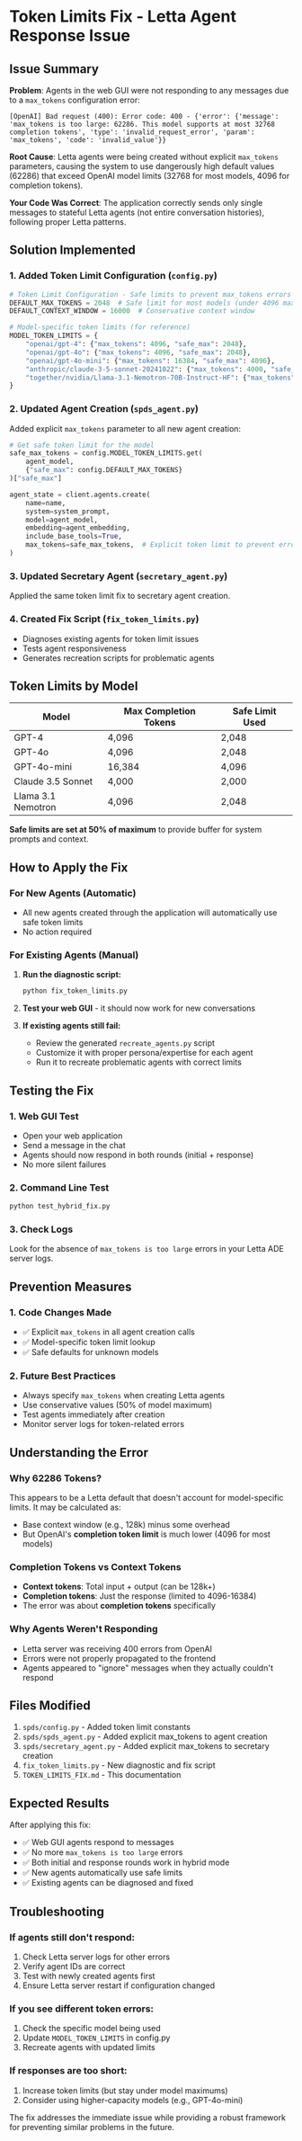 # Token Limits Fix - Letta Agent Response Issue

## Issue Summary

**Problem**: Agents in the web GUI were not responding to any messages due to a `max_tokens` configuration error:
```
[OpenAI] Bad request (400): Error code: 400 - {'error': {'message': 'max_tokens is too large: 62286. This model supports at most 32768 completion tokens', 'type': 'invalid_request_error', 'param': 'max_tokens', 'code': 'invalid_value'}}
```

**Root Cause**: Letta agents were being created without explicit `max_tokens` parameters, causing the system to use dangerously high default values (62286) that exceed OpenAI model limits (32768 for most models, 4096 for completion tokens).

**Your Code Was Correct**: The application correctly sends only single messages to stateful Letta agents (not entire conversation histories), following proper Letta patterns.

## Solution Implemented

### 1. Added Token Limit Configuration (`config.py`)
```python
# Token Limit Configuration - Safe limits to prevent max_tokens errors
DEFAULT_MAX_TOKENS = 2048  # Safe limit for most models (under 4096 max)
DEFAULT_CONTEXT_WINDOW = 16000  # Conservative context window

# Model-specific token limits (for reference)
MODEL_TOKEN_LIMITS = {
    "openai/gpt-4": {"max_tokens": 4096, "safe_max": 2048},
    "openai/gpt-4o": {"max_tokens": 4096, "safe_max": 2048},
    "openai/gpt-4o-mini": {"max_tokens": 16384, "safe_max": 4096},
    "anthropic/claude-3-5-sonnet-20241022": {"max_tokens": 4000, "safe_max": 2000},
    "together/nvidia/Llama-3.1-Nemotron-70B-Instruct-HF": {"max_tokens": 4096, "safe_max": 2048},
}
```

### 2. Updated Agent Creation (`spds_agent.py`)
Added explicit `max_tokens` parameter to all new agent creation:
```python
# Get safe token limit for the model
safe_max_tokens = config.MODEL_TOKEN_LIMITS.get(
    agent_model, 
    {"safe_max": config.DEFAULT_MAX_TOKENS}
)["safe_max"]

agent_state = client.agents.create(
    name=name,
    system=system_prompt,
    model=agent_model,
    embedding=agent_embedding,
    include_base_tools=True,
    max_tokens=safe_max_tokens,  # Explicit token limit to prevent errors
)
```

### 3. Updated Secretary Agent (`secretary_agent.py`)
Applied the same token limit fix to secretary agent creation.

### 4. Created Fix Script (`fix_token_limits.py`)
- Diagnoses existing agents for token limit issues
- Tests agent responsiveness
- Generates recreation scripts for problematic agents

## Token Limits by Model

| Model | Max Completion Tokens | Safe Limit Used |
|-------|----------------------|-----------------|
| GPT-4 | 4,096 | 2,048 |
| GPT-4o | 4,096 | 2,048 |
| GPT-4o-mini | 16,384 | 4,096 |
| Claude 3.5 Sonnet | 4,000 | 2,000 |
| Llama 3.1 Nemotron | 4,096 | 2,048 |

**Safe limits are set at 50% of maximum** to provide buffer for system prompts and context.

## How to Apply the Fix

### For New Agents (Automatic)
- All new agents created through the application will automatically use safe token limits
- No action required

### For Existing Agents (Manual)
1. **Run the diagnostic script:**
   ```bash
   python fix_token_limits.py
   ```

2. **Test your web GUI** - it should now work for new conversations

3. **If existing agents still fail:**
   - Review the generated `recreate_agents.py` script
   - Customize it with proper persona/expertise for each agent
   - Run it to recreate problematic agents with correct limits

## Testing the Fix

### 1. Web GUI Test
- Open your web application
- Send a message in the chat
- Agents should now respond in both rounds (initial + response)
- No more silent failures

### 2. Command Line Test
```bash
python test_hybrid_fix.py
```

### 3. Check Logs
Look for the absence of `max_tokens is too large` errors in your Letta ADE server logs.

## Prevention Measures

### 1. Code Changes Made
- ✅ Explicit `max_tokens` in all agent creation calls
- ✅ Model-specific token limit lookup
- ✅ Safe defaults for unknown models

### 2. Future Best Practices
- Always specify `max_tokens` when creating Letta agents
- Use conservative values (50% of model maximum)
- Test agents immediately after creation
- Monitor server logs for token-related errors

## Understanding the Error

### Why 62286 Tokens?
This appears to be a Letta default that doesn't account for model-specific limits. It may be calculated as:
- Base context window (e.g., 128k) minus some overhead
- But OpenAI's **completion token limit** is much lower (4096 for most models)

### Completion Tokens vs Context Tokens
- **Context tokens**: Total input + output (can be 128k+)
- **Completion tokens**: Just the response (limited to 4096-16384)
- The error was about **completion tokens** specifically

### Why Agents Weren't Responding
- Letta server was receiving 400 errors from OpenAI
- Errors were not properly propagated to the frontend
- Agents appeared to "ignore" messages when they actually couldn't respond

## Files Modified

1. `spds/config.py` - Added token limit constants
2. `spds/spds_agent.py` - Added explicit max_tokens to agent creation
3. `spds/secretary_agent.py` - Added explicit max_tokens to secretary creation
4. `fix_token_limits.py` - New diagnostic and fix script
5. `TOKEN_LIMITS_FIX.md` - This documentation

## Expected Results

After applying this fix:
- ✅ Web GUI agents respond to messages
- ✅ No more `max_tokens is too large` errors
- ✅ Both initial and response rounds work in hybrid mode
- ✅ New agents automatically use safe limits
- ✅ Existing agents can be diagnosed and fixed

## Troubleshooting

### If agents still don't respond:
1. Check Letta server logs for other errors
2. Verify agent IDs are correct
3. Test with newly created agents first
4. Ensure Letta server restart if configuration changed

### If you see different token errors:
1. Check the specific model being used
2. Update `MODEL_TOKEN_LIMITS` in config.py
3. Recreate agents with updated limits

### If responses are too short:
1. Increase token limits (but stay under model maximums)
2. Consider using higher-capacity models (e.g., GPT-4o-mini)

The fix addresses the immediate issue while providing a robust framework for preventing similar problems in the future.